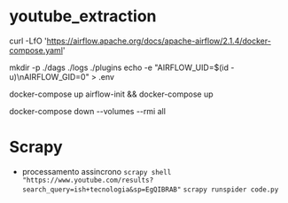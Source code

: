 # youtube_extraction

curl -LfO 'https://airflow.apache.org/docs/apache-airflow/2.1.4/docker-compose.yaml'

mkdir -p ./dags ./logs ./plugins
echo -e "AIRFLOW_UID=$(id -u)\nAIRFLOW_GID=0" > .env

docker-compose up airflow-init && docker-compose up

docker-compose down --volumes --rmi all

# Scrapy

- processamento assincrono
``` scrapy shell "https://www.youtube.com/results?search_query=ish+tecnologia&sp=EgQIBRAB" ```
``` scrapy runspider code.py ```
